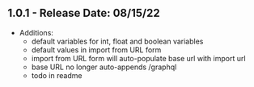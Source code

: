 ## 1.0.1 - Release Date: 08/15/22

- Additions:
    - default variables for int, float and boolean variables
    - default values in import from URL form
    - import from URL form will auto-populate base url with import url
    - base URL no longer auto-appends /graphql
    - todo in readme